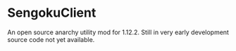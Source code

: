 # SengokuClient
An open source anarchy utility mod for 1.12.2. Still in very early development source code not yet available.
